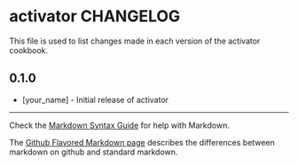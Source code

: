 activator CHANGELOG
===================

This file is used to list changes made in each version of the activator cookbook.

0.1.0
-----
- [your_name] - Initial release of activator

- - -
Check the [Markdown Syntax Guide](http://daringfireball.net/projects/markdown/syntax) for help with Markdown.

The [Github Flavored Markdown page](http://github.github.com/github-flavored-markdown/) describes the differences between markdown on github and standard markdown.
